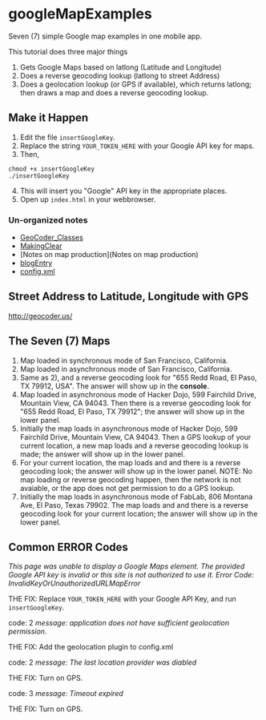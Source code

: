 # googleMapExamples
Seven (7) simple Google map examples in one mobile app.

This tutorial does three major things 

1. Gets Google Maps based on latlong (Latitude and Longitude)
2. Does a reverse geocoding lookup (latlong to street Address)
3. Does a geolocation lookup (or GPS if available), which returns latlong; then draws a map and does a reverse geocoding lookup.

## Make it Happen ##
1. Edit the file `insertGoogleKey`. 
2. Replace the string `YOUR_TOKEN_HERE` with your Google API key for maps.
3. Then,
```
chmod +x insertGoogleKey
./insertGoogleKey
```
4. This will insert you "Google" API key in the appropriate places.
5. Open up `index.html` in your webbrowser.


### Un-organized notes ###
* [GeoCoder_Classes](GeoCoder_Classes)
* [MakingClear](MakingClear)
* [Notes on map production](Notes on map production)
* [blogEntry](blogEntry)
* [config.xml](config.xml)

## Street Address to Latitude, Longitude with GPS ##

http://geocoder.us/

## The Seven (7) Maps ##

1. Map loaded in synchronous mode of San Francisco, California.
2. Map loaded in asynchronous mode of San Francisco, California.
3. Same as 2), and a reverse geocoding look for "655 Redd Road, El Paso, TX 79912, USA". The answer will show up in the **console**.
4. Map loaded in asynchronous mode of Hacker Dojo, 599 Fairchild Drive, Mountain View, CA 94043. Then there is a reverse geocoding look for "655 Redd Road, El Paso, TX 79912"; the answer will show up in the lower panel.
5. Initially the map loads in asynchronous mode of Hacker Dojo, 599 Fairchild Drive, Mountain View, CA 94043. Then a GPS lookup of your current location, a new map loads and a reverse geocoding lookup is made; the answer will show up in the lower panel.
6. For your current location, the map loads and and there is a reverse geocoding look; the answer will show up in the lower panel. NOTE: No map loading or reverse geocoding happen, then the network is not avaiable, or the app does not get permission to do a GPS lookup.
7. Initially the map loads in asynchronous mode of FabLab, 806 Montana Ave, El Paso, Texas 79902. The map loads and and there is a reverse geocoding look for your current location; the answer will show up in the lower panel. 


## Common ERROR Codes ##

*This page was unable to display a Google Maps element. The provided Google API key is invalid or this site is not authorized to use it. Error Code: InvalidKeyOrUnauthorizedURLMapError*

THE FIX: Replace `YOUR_TOKEN_HERE` with your Google API Key, and run `insertGoogleKey`.

code: 2
*message: application does not have sufficient geolocation permission.*

THE FIX: Add the geolocation plugin to config.xml

code: 2
*message: The last location provider was diabled*

THE FIX: Turn on GPS.

code: 3
*message: Timeout expired*

THE FIX: Turn on GPS.
